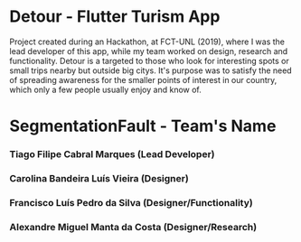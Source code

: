 # Detour - Flutter Turism App

Project created during an Hackathon, at FCT-UNL (2019), where I was the lead developer of this app, while my team worked on design, research and functionality. Detour is a targeted to those who look for interesting spots or small trips nearby but outside big citys. It's purpose was to satisfy the need of spreading awareness for the smaller points of interest in our country, which only a few people usually enjoy and know of.

# SegmentationFault - Team's Name
### Tiago Filipe Cabral Marques (Lead Developer)
### Carolina Bandeira Luís Vieira (Designer)
### Francisco Luís Pedro da Silva (Designer/Functionality) 
### Alexandre Miguel Manta da Costa (Designer/Research)
